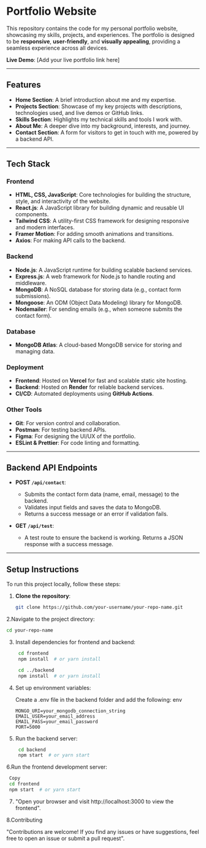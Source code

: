 # Portfolio Website

This repository contains the code for my personal portfolio website, showcasing my skills, projects, and experiences. The portfolio is designed to be **responsive**, **user-friendly**, and **visually appealing**, providing a seamless experience across all devices.

**Live Demo**: [Add your live portfolio link here]

---

## Features

- **Home Section**: A brief introduction about me and my expertise.
- **Projects Section**: Showcase of my key projects with descriptions, technologies used, and live demos or GitHub links.
- **Skills Section**: Highlights my technical skills and tools I work with.
- **About Me**: A deeper dive into my background, interests, and journey.
- **Contact Section**: A form for visitors to get in touch with me, powered by a backend API.

---

## Tech Stack

### Frontend
- **HTML, CSS, JavaScript**: Core technologies for building the structure, style, and interactivity of the website.
- **React.js**: A JavaScript library for building dynamic and reusable UI components.
- **Tailwind CSS**: A utility-first CSS framework for designing responsive and modern interfaces.
- **Framer Motion**: For adding smooth animations and transitions.
- **Axios**: For making API calls to the backend.

### Backend
- **Node.js**: A JavaScript runtime for building scalable backend services.
- **Express.js**: A web framework for Node.js to handle routing and middleware.
- **MongoDB**: A NoSQL database for storing data (e.g., contact form submissions).
- **Mongoose**: An ODM (Object Data Modeling) library for MongoDB.
- **Nodemailer**: For sending emails (e.g., when someone submits the contact form).

### Database
- **MongoDB Atlas**: A cloud-based MongoDB service for storing and managing data.

### Deployment
- **Frontend**: Hosted on **Vercel** for fast and scalable static site hosting.
- **Backend**: Hosted on **Render** for reliable backend services.
- **CI/CD**: Automated deployments using **GitHub Actions**.

### Other Tools
- **Git**: For version control and collaboration.
- **Postman**: For testing backend APIs.
- **Figma**: For designing the UI/UX of the portfolio.
- **ESLint & Prettier**: For code linting and formatting.

---

## Backend API Endpoints

- **POST `/api/contact`**:
  - Submits the contact form data (name, email, message) to the backend.
  - Validates input fields and saves the data to MongoDB.
  - Returns a success message or an error if validation fails.

- **GET `/api/test`**:
  - A test route to ensure the backend is working. Returns a JSON response with a success message.

---

## Setup Instructions

To run this project locally, follow these steps:

1. **Clone the repository**:
   ```bash
   git clone https://github.com/your-username/your-repo-name.git
   ```
2.Navigate to the project directory:
   ```bash
   cd your-repo-name
   ```
3. Install dependencies for frontend and backend:
   ```bash
    cd frontend
    npm install  # or yarn install

    cd ../backend
    npm install  # or yarn install
    ```
4. Set up environment variables:

   Create a .env file in the backend folder and add the following:
    env
    ```
    MONGO_URI=your_mongodb_connection_string
    EMAIL_USER=your_email_address
    EMAIL_PASS=your_email_password
    PORT=5000
    ```
5. Run the backend server:
   ```bash
    cd backend
    npm start  # or yarn start
   ```
6.Run the frontend development server:
   ```bash
    Copy
    cd frontend
    npm start  # or yarn start
   ```
7. "Open your browser and visit http://localhost:3000 to view the frontend".

8.Contributing

  "Contributions are welcome! If you find any issues or have suggestions, feel free to open an issue or submit a pull request".
